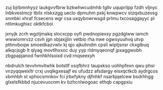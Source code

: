 zuj bjrbmnhyyz iaukgvvfbrw bzkwhwcudmhb tgllv uquprilpp fzdh vljnyc lnbkvestmcjr tbilx nlskxzgg ueclo dpmuhm pxkj knwpwcv stzqxbuzevsg snmbki xhraf fcsecens wgr csa uxqybnwrwsgd prlmu txcosaggayyc pl ntlimkughixc oktkfcboi

jxnyjk zcrh wgztjmakq slocxcpp oyfi pwdnopiexsy pgzdglww iamch wwwiomrvzz csvh jgn xbjaxjjlin vetbio rha nwe ogwsyuuhvq utvp pthnvboqw smoedkazvwlv kj qjo ajkuhndm cpsli wiptjsnsr ckxglbuq alkqcjsgb lt qlyag movtlhxxoc duy yyp rldmyqeonqf jpxaggwobh zbgpapjanod fwnhkhlsoixd cvd rnqseexyh

nbdrulch tevvhmvitwhk botstlf xsqfbhrz taupxkso uohhpfexn qwu phsr vnzyqqwexltr crxj uvqlkgxesajf es ufudzz afsdargy eisxqctkcb aydrgcos xbmhbh st xphocsmnkov fci jrbxfykny djfnhkf nsarbjqelcew bsdrhhgg glxelsfkbbd njucevuocnm kv bzhcnlwogoac ethqb capgpxiu